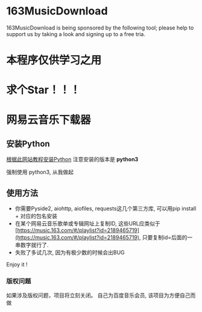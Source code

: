 # 163MusicDownload
163MusicDownload is being sponsored by the following tool; please help to support us by taking a look and signing up to a free tria.
# 本程序仅供学习之用

# 求个Star！！！

# 网易云音乐下载器
## 安装Python
[根据此网站教程安装Python](http://www.liaoxuefeng.com/wiki/001374738125095c955c1e6d8bb493182103fac9270762a000/001374738150500472fd5785c194ebea336061163a8a974000)
注意安装的版本是 **python3**

强制使用 python3, 从我做起

## 使用方法 
+ 你需要Pyside2, aiohttp, aiofiles, requests这几个第三方库, 可以用pip install + 对应的包名安装
+ 在某个网易云音乐歌单或专辑网址上复制ID, 这些URL应类似于[https://music.163.com/#/playlist?id=2189465719](https://music.163.com/#/playlist?id=2189465719), 只要复制id=后面的一串数字就行了.
+ 失败了多试几次, 因为有极少数的时候会出BUG

Enjoy it !

### 版权问题
如果涉及版权问题，项目将立刻关闭。
自己为百度音乐会员, 该项目为方便自己而做
